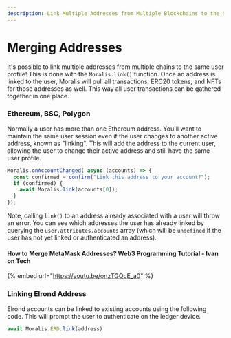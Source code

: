 ```yaml
---
description: Link Multiple Addresses from Multiple Blockchains to the Same User Profile.
---
```


# Merging Addresses

It's possible to link multiple addresses from multiple chains to the same user profile! This is done with the `Moralis.link()` function. Once an address is linked to the user, Moralis will pull all transactions, ERC20 tokens, and NFTs for those addresses as well. This way all user transactions can be gathered together in one place.

### Ethereum, BSC, Polygon

Normally a user has more than one Ethereum address. You'll want to maintain the same user session even if the user changes to another active address, known as "linking". This will add the address to the current user, allowing the user to change their active address and still have the same user profile.

```javascript
Moralis.onAccountChanged( async (accounts) => {
  const confirmed = confirm("Link this address to your account?");
  if (confirmed) {
    await Moralis.link(accounts[0]);
  }
});
```

Note, calling `link()` to an address already associated with a user will throw an error. You can see which addresses the user has already linked by querying the `user.attributes.accounts` array (which will be `undefined` if the user has not yet linked or authenticated an address).

#### How to Merge MetaMask Addresses? Web3 Programming Tutorial - Ivan on Tech

{% embed url="https://youtu.be/onzTGQcE_a0" %}

### Linking Elrond Address

Elrond accounts can be linked to existing accounts using the following code. This will prompt the user to authenticate on the ledger device.

```javascript
await Moralis.ERD.link(address)
```
